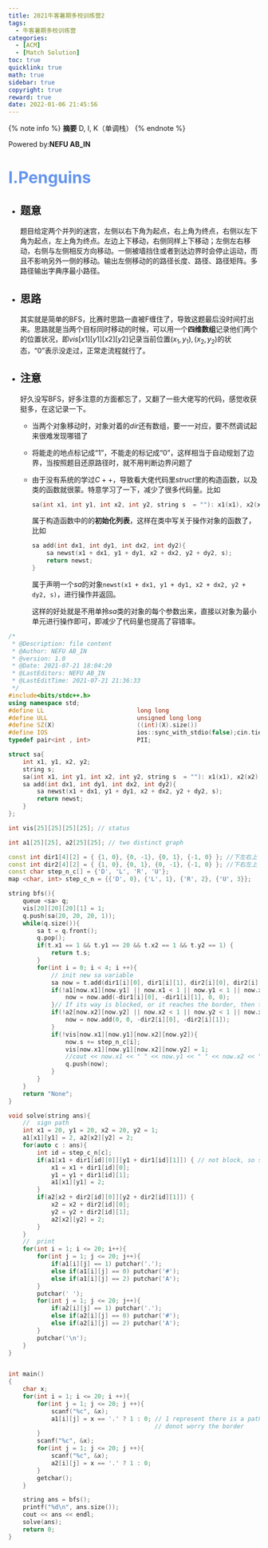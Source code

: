 ```yaml
---
title: 2021牛客暑期多校训练营2
tags:
  - 牛客暑期多校训练营
categories:
  - [ACM]
  - [Match Solution]
toc: true
quicklink: true
math: true
sidebar: true
copyright: true
reward: true
date: 2022-01-06 21:45:56
---
```

{% note info %}
**摘要**
D, I, K（单调栈）
{% endnote %}
<!-- more -->
Powered by:**NEFU AB_IN**

# <font color=#6495ED size=6>I.Penguins</font>

* ## 题意

  题目给定两个并列的迷宫，左侧以右下角为起点，右上角为终点，右侧以左下角为起点，左上角为终点。左边上下移动，右侧同样上下移动；左侧左右移动，右侧与左侧相反方向移动。一侧被墙挡住或者到达边界时会停止运动，而且不影响另外一侧的移动。输出左侧移动的的路径长度、路径、路径矩阵。多路径输出字典序最小路径。

* ## 思路

  其实就是简单的BFS，比赛时思路一直被F缠住了，导致这题最后没时间打出来。思路就是当两个目标同时移动的时候，可以用一个**四维数组**记录他们两个的位置状况，即$vis[x1][y1][x2][y2]$​记录当前位置$(x_1, y_1),(x_2, y_2)$​​​的状态，“0”表示没走过，正常走流程就行了。
  
* ## 注意

  好久没写BFS，好多注意的方面都忘了，又翻了一些大佬写的代码，感觉收获挺多，在这记录一下。

  * 当两个对象移动时，对象对着的$dir$​还有数组，要一一对应，要不然调试起来很难发现哪错了

  * 将能走的地点标记成“1”，不能走的标记成“0”，这样相当于自动规划了边界，当按照题目还原路径时，就不用判断边界问题了

  * 由于没有系统的学过$C++$，导致看大佬代码里$struct$​​里的构造函数，以及类的函数就很蒙。特意学习了一下，减少了很多代码量。比如

    ```cpp
    sa(int x1, int y1, int x2, int y2, string s  = ""): x1(x1), x2(x2), y1(y1), y2(y2), s(s) {};
    ```

    属于构造函数中的的**初始化列表**，这样在类中写关于操作对象的函数了，比如

    ```cpp
    sa add(int dx1, int dy1, int dx2, int dy2){
        sa newst(x1 + dx1, y1 + dy1, x2 + dx2, y2 + dy2, s);
        return newst;
    }
    ```

    属于声明一个$sa$​的对象`newst(x1 + dx1, y1 + dy1, x2 + dx2, y2 + dy2, s)`，进行操作并返回。

    这样的好处就是不用单拎$sa$类的对象的每个参数出来，直接以对象为最小单元进行操作即可，即减少了代码量也提高了容错率。

```cpp
/*
 * @Description: file content
 * @Author: NEFU AB_IN
 * @version: 1.0
 * @Date: 2021-07-21 18:04:20
 * @LastEditors: NEFU AB_IN
 * @LastEditTime: 2021-07-21 21:36:33
 */
#include<bits/stdc++.h>
using namespace std;
#define LL                          long long
#define ULL                         unsigned long long
#define SZ(X)                       ((int)(X).size())
#define IOS                         ios::sync_with_stdio(false);cin.tie(0);cout.tie(0);
typedef pair<int , int>             PII;

struct sa{
    int x1, y1, x2, y2;
    string s;
    sa(int x1, int y1, int x2, int y2, string s  = ""): x1(x1), x2(x2), y1(y1), y2(y2), s(s) {};
    sa add(int dx1, int dy1, int dx2, int dy2){
        sa newst(x1 + dx1, y1 + dy1, x2 + dx2, y2 + dy2, s);
        return newst;
    }
};

int vis[25][25][25][25]; // status

int a1[25][25], a2[25][25]; // two distinct graph

const int dir1[4][2] = { {1, 0}, {0, -1}, {0, 1}, {-1, 0} }; //下左右上 D L R U
const int dir2[4][2] = { {1, 0}, {0, 1}, {0, -1}, {-1, 0} }; //下右左上 D R L U
const char step_n_c[] = {'D', 'L', 'R', 'U'};
map <char, int> step_c_n = {{'D', 0}, {'L', 1}, {'R', 2}, {'U', 3}};

string bfs(){
    queue <sa> q;
    vis[20][20][20][1] = 1;
    q.push(sa(20, 20, 20, 1));
    while(q.size()){
        sa t = q.front();
        q.pop();
        if(t.x1 == 1 && t.y1 == 20 && t.x2 == 1 && t.y2 == 1) {
            return t.s;
        }
        for(int i = 0; i < 4; i ++){
            // init new sa variable
            sa now = t.add(dir1[i][0], dir1[i][1], dir2[i][0], dir2[i][1]);
            if(!a1[now.x1][now.y1] || now.x1 < 1 || now.y1 < 1 || now.x1 > 20 || now.y1 > 20){
                now = now.add(-dir1[i][0], -dir1[i][1], 0, 0);
            }// If its way is blocked, or it reaches the border, then this movement is omitted.
            if(!a2[now.x2][now.y2] || now.x2 < 1 || now.y2 < 1 || now.x2 > 20 || now.y2 > 20){
                now = now.add(0, 0, -dir2[i][0], -dir2[i][1]);
            }
            if(!vis[now.x1][now.y1][now.x2][now.y2]){
                now.s += step_n_c[i];
                vis[now.x1][now.y1][now.x2][now.y2] = 1;
                //cout << now.x1 << " " << now.y1 << " " << now.x2 << " " << now.y2 << endl;
                q.push(now);
            }
        }
    }
    return "None";
}

void solve(string ans){
    //  sign path
    int x1 = 20, y1 = 20, x2 = 20, y2 = 1;
    a1[x1][y1] = 2, a2[x2][y2] = 2;
    for(auto c : ans){
        int id = step_c_n[c];
        if(a1[x1 + dir1[id][0]][y1 + dir1[id][1]]) { // not block, so sign 2
            x1 = x1 + dir1[id][0];
            y1 = y1 + dir1[id][1];
            a1[x1][y1] = 2;
        }
        if(a2[x2 + dir2[id][0]][y2 + dir2[id][1]]) {
            x2 = x2 + dir2[id][0];
            y2 = y2 + dir2[id][1];
            a2[x2][y2] = 2;
        }
    }
    //  print
    for(int i = 1; i <= 20; i++){
        for(int j = 1; j <= 20; j++){
            if(a1[i][j] == 1) putchar('.');
            else if(a1[i][j] == 0) putchar('#');
            else if(a1[i][j] == 2) putchar('A');
        }
        putchar(' ');
        for(int j = 1; j <= 20; j++){
            if(a2[i][j] == 1) putchar('.');
            else if(a2[i][j] == 0) putchar('#');
            else if(a2[i][j] == 2) putchar('A');
        }
        putchar('\n');
    }
}


int main()
{
    char x;
    for(int i = 1; i <= 20; i ++){
        for(int j = 1; j <= 20; j ++){
            scanf("%c", &x);
            a1[i][j] = x == '.' ? 1 : 0; // 1 represent there is a path, so that
                                         // donot worry the border
        }
        scanf("%c", &x);
        for(int j = 1; j <= 20; j ++){
            scanf("%c", &x);
            a2[i][j] = x == '.' ? 1 : 0; 
        }
        getchar();
    }

    string ans = bfs();
    printf("%d\n", ans.size());
    cout << ans << endl;
    solve(ans);    
    return 0;
}

```

